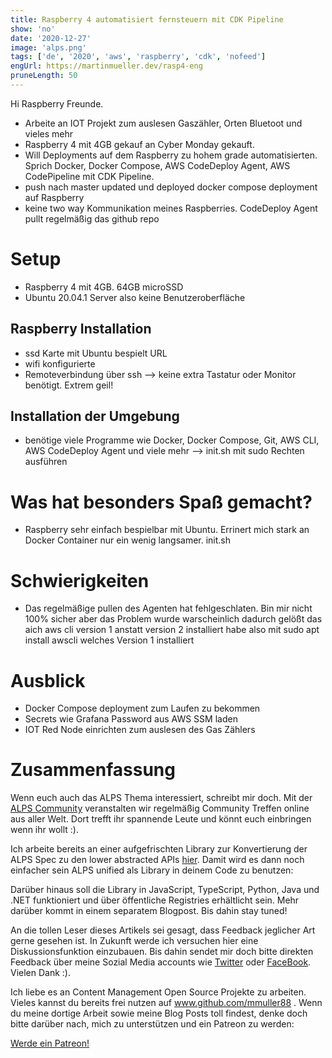 ```yaml
---
title: Raspberry 4 automatisiert fernsteuern mit CDK Pipeline
show: 'no'
date: '2020-12-27'
image: 'alps.png'
tags: ['de', '2020', 'aws', 'raspberry', 'cdk', 'nofeed']
engUrl: https://martinmueller.dev/rasp4-eng
pruneLength: 50
---
```


Hi Raspberry Freunde.

* Arbeite an IOT Projekt zum auslesen Gaszähler, Orten Bluetoot und vieles mehr
* Raspberry 4 mit 4GB gekauf an Cyber Monday gekauft.
* Will Deployments auf dem Raspberry zu hohem grade automatisierten. Sprich Docker, Docker Compose, AWS CodeDeploy Agent, AWS CodePipeline mit CDK Pipeline.
* push nach master updated und deployed docker compose deployment auf Raspberry
* keine two way Kommunikation meines Raspberries. CodeDeploy Agent pullt regelmäßig das github repo

# Setup
* Raspberry 4 mit 4GB. 64GB microSSD
* Ubuntu 20.04.1 Server also keine Benutzeroberfläche

## Raspberry Installation
* ssd Karte mit Ubuntu bespielt URL
* wifi konfigurierte
* Remoteverbindung über ssh --> keine extra Tastatur oder Monitor benötigt. Extrem geil!

## Installation der Umgebung
* benötige viele Programme wie Docker, Docker Compose, Git, AWS CLI, AWS CodeDeploy Agent und viele mehr --> init.sh mit sudo Rechten ausführen

# Was hat besonders Spaß gemacht?
* Raspberry sehr einfach bespielbar mit Ubuntu. Errinert mich stark an Docker Container nur ein wenig langsamer. init.sh

# Schwierigkeiten
* Das regelmäßige pullen des Agenten hat fehlgeschlaten. Bin mir nicht 100% sicher aber das Problem wurde warscheinlich dadurch gelößt das aich aws cli version 1 anstatt version 2 installiert habe also mit sudo apt install awscli welches Version 1 installiert

# Ausblick
* Docker Compose deployment zum Laufen zu bekommen
* Secrets wie Grafana Password aus AWS SSM laden
* IOT Red Node einrichten zum auslesen des Gas Zählers

# Zusammenfassung
Wenn euch auch das ALPS Thema interessiert, schreibt mir doch. Mit der [ALPS Community](alps.io) veranstalten wir regelmäßig Community Treffen online aus aller Welt. Dort trefft ihr spannende Leute und könnt euch einbringen wenn ihr wollt :).

Ich arbeite bereits an einer aufgefrischten Library zur Konvertierung der ALPS Spec zu den lower abstracted APIs [hier](https://github.com/mmuller88/alps-unified-ts). Damit wird es dann noch einfacher sein ALPS unified als Library in deinem Code zu benutzen:


Darüber hinaus soll die Library in JavaScript, TypeScript, Python, Java und .NET funktioniert und über öffentliche Registries erhältlicht sein. Mehr darüber kommt in einem separatem Blogpost. Bis dahin stay tuned!

An die tollen Leser dieses Artikels sei gesagt, dass Feedback jeglicher Art gerne gesehen ist. In Zukunft werde ich versuchen hier eine Diskussionsfunktion einzubauen. Bis dahin sendet mir doch bitte direkten Feedback über meine Sozial Media accounts wie [Twitter](https://twitter.com/MartinMueller_) oder [FaceBook](https://www.facebook.com/martin.muller.10485). Vielen Dank :).

Ich liebe es an Content Management Open Source Projekte zu arbeiten. Vieles kannst du bereits frei nutzen auf www.github.com/mmuller88 . Wenn du meine dortige Arbeit sowie meine Blog Posts toll findest, denke doch bitte darüber nach, mich zu unterstützen und ein Patreon zu werden:

<a href="https://www.patreon.com/bePatron?u=29010217" data-patreon-widget-type="become-patron-button">Werde ein Patreon!</a><script async src="https://c6.patreon.com/becomePatronButton.bundle.js"></script>